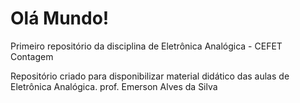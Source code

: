 # Olá Mundo!
Primeiro repositório da disciplina de Eletrônica Analógica - CEFET Contagem

Repositório criado para disponibilizar material didático das aulas de Eletrônica Analógica.
prof. Emerson Alves da Silva